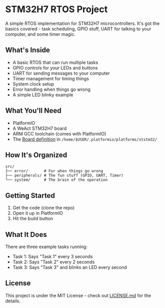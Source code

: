 # STM32H7 RTOS Project

A simple RTOS implementation for STM32H7 microcontrollers. It's got the basics covered - task scheduling, GPIO stuff, UART for talking to your computer, and some timer magic.

## What's Inside

- A basic RTOS that can run multiple tasks
- GPIO controls for your LEDs and buttons
- UART for sending messages to your computer
- Timer management for timing things
- System clock setup
- Error handling when things go wrong
- A simple LED blinky example

## What You'll Need

- PlatformIO
- A WeAct STM32H7 board
- ARM GCC toolchain (comes with PlatformIO)
- The [Board definition](stm32h723weact.json) in `/home/$USER/.platformio/platforms/ststm32/`

## How It's Organized

```
src/
├── error/       # For when things go wrong
├── peripherals/ # The fun stuff (GPIO, UART, Timer)
└── system/      # The brain of the operation
```

## Getting Started

1. Get the code (clone the repo)
2. Open it up in PlatformIO
3. Hit the build button

## What It Does

There are three example tasks running:

- Task 1: Says "Task 1" every 3 seconds
- Task 2: Says "Task 2" every 2 seconds
- Task 3: Says "Task 3" and blinks an LED every second

## License

This project is under the MIT License - check out [LICENSE.md](LICENSE.md) for the details. 